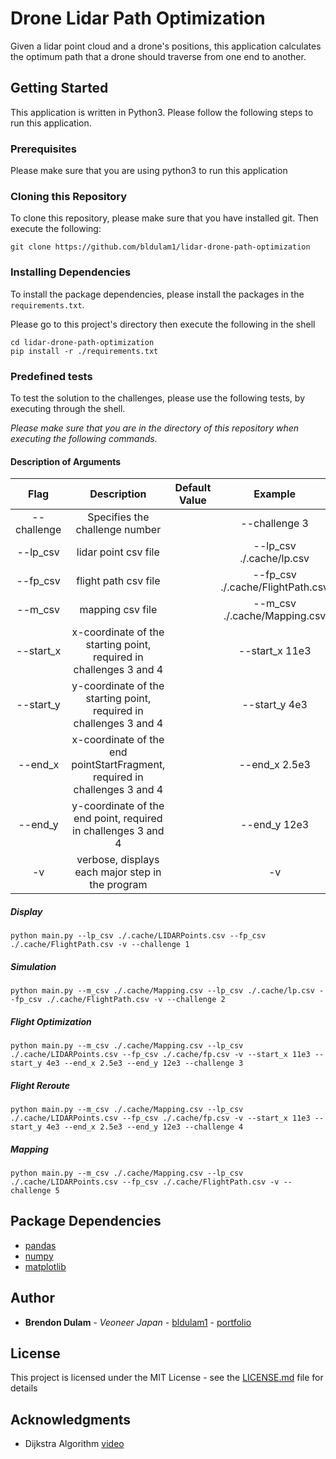 # Drone Lidar Path Optimization

Given a lidar point cloud and a drone's positions, this application calculates the optimum path that a drone should traverse from one end to another.

## Getting Started

This application is written in Python3. Please follow the following steps to run this application.

### Prerequisites

Please make sure that you are using python3 to run this application

### Cloning this Repository

To clone this repository, please make sure that you have installed git.
Then execute the following:

```shell script
git clone https://github.com/bldulam1/lidar-drone-path-optimization
```
### Installing Dependencies

To install the package dependencies, please install the packages in the `requirements.txt`.

Please go to this project's directory then execute the following in the shell

```shell script
cd lidar-drone-path-optimization
pip install -r ./requirements.txt
```

### Predefined tests
To test the solution to the challenges, please use the following tests, by executing through the shell.

_Please make sure that you are in the directory of this repository when executing the following commands._

#### Description of Arguments

|     Flag    	|                                 Description                                 	| Default Value 	|              Example             	|
|:-----------:	|:---------------------------------------------------------------------------:	|---------------	|:--------------------------------:	|
| --challenge 	|                        Specifies the challenge number                       	|               	| --challenge 3                    	|
| --lp_csv    	|                             lidar point csv file                            	|               	| --lp_csv ./.cache/lp.csv         	|
| --fp_csv    	|                             flight path csv file                            	|               	| --fp_csv ./.cache/FlightPath.csv 	|
| --m_csv     	|                               mapping csv file                              	|               	| --m_csv ./.cache/Mapping.csv     	|
| --start_x   	|      x-coordinate of the starting point, required in challenges 3 and 4     	|               	| --start_x 11e3                   	|
| --start_y   	|     y-coordinate of the starting point,  required in challenges 3 and 4     	|               	| --start_y 4e3                    	|
| --end_x     	| x-coordinate of the end pointStartFragment,  required in challenges 3 and 4 	|               	| --end_x 2.5e3                    	|
| --end_y     	|        y-coordinate of the end point,  required in challenges 3 and 4       	|               	| --end_y 12e3                     	|
| -v          	|              verbose,  displays each major step in the program              	|               	| -v                               	|

##### Display
```shell script
python main.py --lp_csv ./.cache/LIDARPoints.csv --fp_csv ./.cache/FlightPath.csv -v --challenge 1
```

##### Simulation
```shell script
python main.py --m_csv ./.cache/Mapping.csv --lp_csv ./.cache/lp.csv --fp_csv ./.cache/FlightPath.csv -v --challenge 2
```

##### Flight Optimization
```shell script
python main.py --m_csv ./.cache/Mapping.csv --lp_csv ./.cache/LIDARPoints.csv --fp_csv ./.cache/fp.csv -v --start_x 11e3 --start_y 4e3 --end_x 2.5e3 --end_y 12e3 --challenge 3
```


##### Flight Reroute
```shell script
python main.py --m_csv ./.cache/Mapping.csv --lp_csv ./.cache/LIDARPoints.csv --fp_csv ./.cache/fp.csv -v --start_x 11e3 --start_y 4e3 --end_x 2.5e3 --end_y 12e3 --challenge 4
```

##### Mapping
```shell script
python main.py --m_csv ./.cache/Mapping.csv --lp_csv ./.cache/LIDARPoints.csv --fp_csv ./.cache/FlightPath.csv -v --challenge 5
```


## Package Dependencies
* [pandas](https://pandas.pydata.org/docs/)
* [numpy](https://numpy.org/)
* [matplotlib](https://matplotlib.org/)


## Author

* **Brendon Dulam** - *Veoneer Japan* - [bldulam1](https://github.com/bldulam1) - [portfolio](https://bdulam.netlify.com)


## License

This project is licensed under the MIT License - see the [LICENSE.md](./LICENSE.md) file for details

## Acknowledgments

* Dijkstra Algorithm [video](https://www.youtube.com/watch?v=gdmfOwyQlcI&t=229s)
